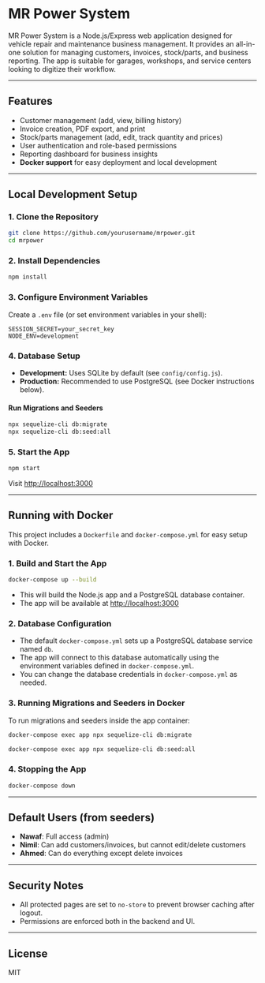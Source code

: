 # MR Power System

MR Power System is a Node.js/Express web application designed for vehicle repair and maintenance business management. It provides an all-in-one solution for managing customers, invoices, stock/parts, and business reporting. The app is suitable for garages, workshops, and service centers looking to digitize their workflow.

---

## Features
- Customer management (add, view, billing history)
- Invoice creation, PDF export, and print
- Stock/parts management (add, edit, track quantity and prices)
- User authentication and role-based permissions
- Reporting dashboard for business insights
- **Docker support** for easy deployment and local development

---

## Local Development Setup

### 1. Clone the Repository
```bash
git clone https://github.com/yourusername/mrpower.git
cd mrpower
```

### 2. Install Dependencies
```bash
npm install
```

### 3. Configure Environment Variables
Create a `.env` file (or set environment variables in your shell):
```
SESSION_SECRET=your_secret_key
NODE_ENV=development
```

### 4. Database Setup
- **Development:** Uses SQLite by default (see `config/config.js`).
- **Production:** Recommended to use PostgreSQL (see Docker instructions below).

#### Run Migrations and Seeders
```bash
npx sequelize-cli db:migrate
npx sequelize-cli db:seed:all
```

### 5. Start the App
```bash
npm start
```
Visit [http://localhost:3000](http://localhost:3000)

---

## Running with Docker

This project includes a `Dockerfile` and `docker-compose.yml` for easy setup with Docker.

### 1. Build and Start the App
```bash
docker-compose up --build
```
- This will build the Node.js app and a PostgreSQL database container.
- The app will be available at [http://localhost:3000](http://localhost:3000)

### 2. Database Configuration
- The default `docker-compose.yml` sets up a PostgreSQL database service named `db`.
- The app will connect to this database automatically using the environment variables defined in `docker-compose.yml`.
- You can change the database credentials in `docker-compose.yml` as needed.

### 3. Running Migrations and Seeders in Docker
To run migrations and seeders inside the app container:
```bash
docker-compose exec app npx sequelize-cli db:migrate

docker-compose exec app npx sequelize-cli db:seed:all
```

### 4. Stopping the App
```bash
docker-compose down
```

---

## Default Users (from seeders)
- **Nawaf**: Full access (admin)
- **Nimil**: Can add customers/invoices, but cannot edit/delete customers
- **Ahmed**: Can do everything except delete invoices

---

## Security Notes
- All protected pages are set to `no-store` to prevent browser caching after logout.
- Permissions are enforced both in the backend and UI.

---

## License
MIT 